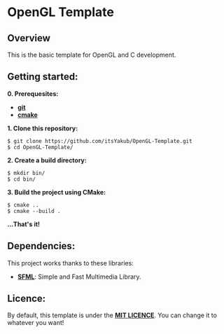 # **OpenGL Template**

## **Overview**
This is the basic template for OpenGL and C development.

## **Getting started:**

**0. Prerequesites:**
- [**git**](https://git-scm.com/)
- [**cmake**](https://cmake.org/)

**1. Clone this repository:**
```console
$ git clone https://github.com/itsYakub/OpenGL-Template.git
$ cd OpenGL-Template/
```

**2. Create a build directory:**
```console
$ mkdir bin/
$ cd bin/
```

**3. Build the project using CMake:**
```console
$ cmake ..
$ cmake --build .
```

**...That's it!**

## **Dependencies:**
This project works thanks to these libraries:
- [**SFML**](https://github.com/SFML/SFML): Simple and Fast Multimedia Library.

## **Licence:**
By default, this template is under the [**MIT LICENCE**](./LICENCE). You can change it to whatever you want!
